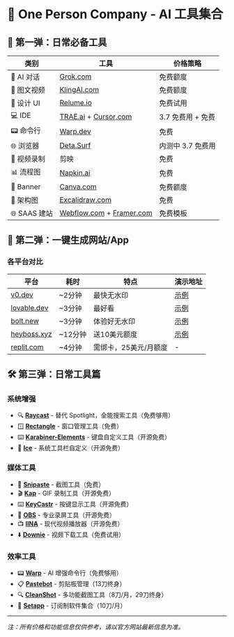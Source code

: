 # 🏢 One Person Company - AI 工具集合

## 🌟 第一弹：日常必备工具

| 类别 | 工具 | 价格策略 |
|------|------|----------|
| 🤖 AI 对话 | [Grok.com](http://Grok.com) | 免费额度 |
| 🎨 图文视频 | [KlingAI.com](http://klingai.com) | 免费额度 |
| 🎯 设计 UI | [Relume.io](http://Relume.io) | 免费试用 |
| 💻 IDE | [TRAE.ai](http://TRAE.ai) + [Cursor.com](http://Cursor.com) | 3.7 免费用 + 免费 |
| 📟 命令行 | [Warp.dev](http://warp.dev) | 免费 |
| 🌐 浏览器 | [Deta.Surf](http://deta.Surf) | 内测中 3.7 免费用 |
| 🎥 视频录制 | 剪映 | 免费 |
| 📊 流程图 | [Napkin.ai](http://Napkin.ai) | 免费 |
| 🎨 Banner | [Canva.com](http://Canva.com) | 免费额度 |
| 📐 架构图 | [Excalidraw.com](http://Excalidraw.com) | 免费 |
| 🌐 SAAS 建站 | [Webflow.com](http://Webflow.com) + [Framer.com](http://framer.com) | 免费模板 |

## 🚀 第二弹：一键生成网站/App

### 各平台对比

| 平台 | 耗时 | 特点 | 演示地址 |
|------|------|------|----------|
| [v0.dev](http://v0.dev) | ~2分钟 | 最快无水印 | [示例](http://v0-saa-s-landing-page-zucn5j.vercel.app) |
| [lovable.dev](http://lovable.dev) | ~3分钟 | 最好看 | [示例](http://fab-landing-magic.lovable.app) |
| [bolt.new](http://bolt.new) | ~3分钟 | 体验好无水印 | [示例](http://frabjous-liger-0a7f6a.netlify.app) |
| [heyboss.xyz](http://heyboss.xyz) | ~12分钟 | 送10美元额度 | [示例](http://4debce98.heyboss.tech/f28ae845) |
| [replit.com](http://replit.com) | ~4分钟 | 需绑卡，25美元/月额度 | - |

## 🛠 第三弹：日常工具篇

### 系统增强
- 🔍 **[Raycast](http://raycast.com)** - 替代 Spotlight，全能搜索工具（免费够用）
- 🪟 **[Rectangle](http://rectangleapp.com)** - 窗口管理工具（免费）
- ⌨️ **[Karabiner-Elements](http://karabiner-elements.pqrs.org)** - 键盘自定义工具（开源免费）
- 🔧 **[Ice](http://github.com/jordanbaird/Ice)** - 系统工具栏自定义（开源免费）

### 媒体工具
- 📸 **[Snipaste](http://snipaste.com)** - 截图工具（免费）
- 🎬 **[Kap](http://getkap.co)** - GIF 录制工具（开源免费）
- ⌨️ **[KeyCastr](http://github.com/keycastr/keycastr)** - 按键显示工具（开源免费）
- 🎥 **[OBS](http://obsproject.com)** - 专业录屏工具（开源免费）
- 📺 **[IINA](http://iina.io)** - 现代视频播放器（开源免费）
- ⬇️ **[Downie](http://software.charliemonroe.net/downie)** - 视频下载工具（免费试用）

### 效率工具
- 📟 **[Warp](http://warp.dev)** - AI 增强命令行（免费够用）
- 📋 **[Pastebot](http://tapbots.com/pastebot)** - 剪贴板管理（13刀终身）
- 🔍 **[CleanShot](http://cleanshot.com)** - 多功能截图工具（8刀/月，29刀终身）
- 🎁 **[Setapp](http://setapp.com)** - 订阅制软件集合（10刀/月）

---
*注：所有价格和功能信息仅供参考，请以官方网站最新信息为准。*